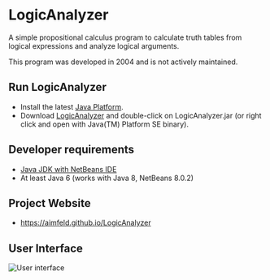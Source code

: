 # LogicAnalyzer
A simple propositional calculus program to calculate truth tables from logical expressions and analyze logical arguments.

This program was developed in 2004 and is not actively maintained. 

## Run LogicAnalyzer

- Install the latest [Java Platform](http://www.java.com/en/download/).
- Download [LogicAnalyzer](https://aimfeld.github.io/LogicAnalyzer/LogicAnalyzer.jar) and double-click on LogicAnalyzer.jar (or right click and open with Java(TM) Platform SE binary).

## Developer requirements
- [Java JDK with NetBeans IDE](http://www.oracle.com/technetwork/articles/javase/jdk-netbeans-jsp-142931.html)
- At least Java 6 (works with Java 8, NetBeans 8.0.2)

## Project Website
- https://aimfeld.github.io/LogicAnalyzer

## User Interface

![User interface](https://aimfeld.github.io/LogicAnalyzer/images/logicanalyzer-gui.png)
